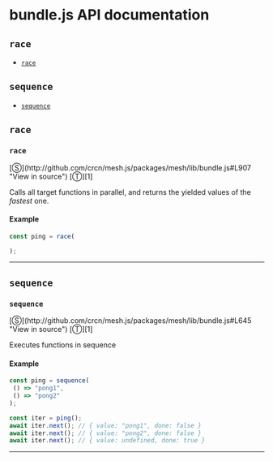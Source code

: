 # bundle.js API documentation

<!-- div class="toc-container" -->

<!-- div -->

## `race`
* <a href="#race">`race`</a>

<!-- /div -->

<!-- div -->

## `sequence`
* <a href="#sequence">`sequence`</a>

<!-- /div -->

<!-- /div -->

<!-- div class="doc-container" -->

<!-- div -->

## `race`

<!-- div -->

<h3 id="race"><code>race</code></h3>
[&#x24C8;](http://github.com/crcn/mesh.js/packages/mesh/lib/bundle.js#L907 "View in source") [&#x24C9;][1]

Calls all target functions in parallel, and returns the yielded values of the _fastest_ one.

#### Example
```js
const ping = race(

);
```
---

<!-- /div -->

<!-- /div -->

<!-- div -->

## `sequence`

<!-- div -->

<h3 id="sequence"><code>sequence</code></h3>
[&#x24C8;](http://github.com/crcn/mesh.js/packages/mesh/lib/bundle.js#L645 "View in source") [&#x24C9;][1]

Executes functions in sequence

#### Example
```js
const ping = sequence(
 () => "pong1",
 () => "pong2"
);

const iter = ping();
await iter.next(); // { value: "pong1", done: false }
await iter.next(); // { value: "pong2", done: false }
await iter.next(); // { value: undefined, done: true }
```
---

<!-- /div -->

<!-- /div -->

<!-- /div -->

 [1]: #race "Jump back to the TOC."
